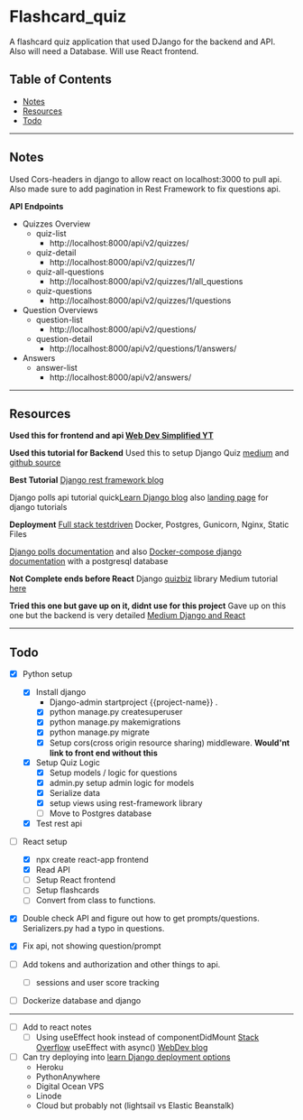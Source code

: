 # Flashcard_quiz
A flashcard quiz application that used DJango for the backend and API. Also will need a Database. Will use React frontend.


## Table of Contents
* [Notes](#notes)
* [Resources](#resources)
* [Todo](#todo)


---
## Notes
Used Cors-headers in django to allow react on localhost:3000 to pull api. Also made sure to add pagination in Rest Framework to fix questions api.


**API Endpoints**
* Quizzes Overview 
    * quiz-list
        * http://localhost:8000/api/v2/quizzes/
    * quiz-detail
        * http://localhost:8000/api/v2/quizzes/1/
    * quiz-all-questions
        * http://localhost:8000/api/v2/quizzes/1/all_questions
    * quiz-questions
        * http://localhost:8000/api/v2/quizzes/1/questions
* Question Overviews
    * question-list
        * http://localhost:8000/api/v2/questions/
    * question-detail
        * http://localhost:8000/api/v2/questions/1/answers/
* Answers 
    * answer-list
        * http://localhost:8000/api/v2/answers/



---
## Resources
**Used this for frontend and api [Web Dev Simplified YT](https://www.youtube.com/watch?v=hEtZ040fsD8&t=2098s)**


**Used this tutorial for Backend**
Used this to setup Django Quiz [medium](https://medium.com/swlh/overview-building-a-full-stack-quiz-app-with-django-and-react-57fd07449e2f) and [github source](https://github.com/izennn/udemy-quiz-izen)


**Best Tutorial**
[Django rest framework blog](https://wsvincent.com/django-rest-framework-react-tutorial/) 


Django polls api tutorial quick[Learn Django blog](https://learndjango.com/tutorials/django-polls-tutorial-api) also [landing page](https://learndjango.com/tutorials/) for django tutorials


**Deployment**
[Full stack testdriven](https://testdriven.io/blog/dockerizing-django-with-postgres-gunicorn-and-nginx/#postgres) Docker, Postgres, Gunicorn, Nginx, Static Files


[Django polls documentation](https://docs.djangoproject.com/en/3.1/intro/tutorial01/#the-development-server) and also [Docker-compose django documentation](https://docs.docker.com/compose/django/) with a postgresql database


**Not Complete ends before React**
Django [quizbiz](https://github.com/jayndu/QuizzBizz) library Medium tutorial [here](https://medium.com/codetensor/create-a-quiz-application-with-django-rest-framework-react-redux-part-one-f0fcae5103fd)


**Tried this one but gave up on it, didnt use for this project**
Gave up on this one but the backend is very detailed [Medium Django and React](https://medium.com/swlh/how-to-deploy-django-rest-framework-and-react-redux-application-with-docker-fa902a611abf)


---
## Todo
* [x] Python setup
    * [x] Install django
        * Django-admin startproject {{project-name}} .
        * [x] python manage.py createsuperuser
        * [x] python manage.py makemigrations
        * [x] python manage.py migrate
        * [x] Setup cors(cross origin resource sharing) middleware. <b>Would'nt link to front end without this</b>
    * [x] Setup Quiz Logic 
        * [x] Setup models / logic for questions
        * [x] admin.py setup admin logic for models
        * [x] Serialize data
        * [x] setup views using rest-framework library
        * [ ] Move to Postgres database 
    * [x] Test rest api
* [ ] React setup
    * [x] npx create react-app frontend
    * [x] Read API
    * [ ] Setup React frontend
    * [ ] Setup flashcards 
    * [ ] Convert from class to functions. 
* [x] Double check API and figure out how to get prompts/questions. Serializers.py had a typo in questions. 
* [x] Fix api, not showing question/prompt
* [ ] Add tokens and authorization and other things to api.
    * [ ] sessions and user score tracking 
* [ ] Dockerize database and django


---
* [ ] Add to react notes
    * [ ] Using useEffect hook instead of componentDidMount [Stack Overflow](https://stackoverflow.com/questions/53945763/componentdidmount-equivalent-on-a-react-function-hooks-component) useEffect with async() [WebDev blog](https://thewebdev.info/2020/05/05/react-hooks-equivalent-of-componentdidmount/)
* [ ] Can try deploying into [learn Django deployment options](https://learndjango.com/tutorials/django-hosting-deployment-options) 
    * Heroku
    * PythonAnywhere
    * Digital Ocean VPS
    * Linode 
    * Cloud but probably not (lightsail vs Elastic Beanstalk)
